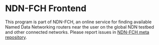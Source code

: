 # NDN-FCH Frontend

This program is part of NDN-FCH, an online service for finding available Named Data Networking routers near the user on the global NDN testbed and other connected networks.
Please report issues in [NDN-FCH meta repository](https://github.com/11th-ndn-hackathon/ndn-fch).
